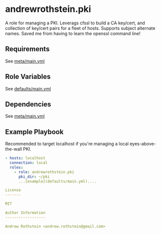 andrewrothstein.pki
=========

A role for managing a PKI. Leverags cfssl to build a CA key/cert, and collection of key/cert
pairs for a fleet of hosts. Supports subject alternate names. Saved me from having to
learn the openssl command line!

Requirements
------------

See [meta/main.yml](meta/main.yml)

Role Variables
--------------

See [defaults/main.yml](defaults/main.yml)

Dependencies
------------

See [meta/main.yml](meta/main.yml)

Example Playbook
----------------

Recommended to target localhost if you're managing a local eyes-above-the-wall PKI.

```yml
- hosts: localhost
  connection: local
  roles:
    - role: andrewrothstein.pki
	  pki_dir: ~/pki
	  ...[example](defaults/main.yml)....

License
-------

MIT

Author Information
------------------

Andrew Rothstein <andrew.rothstein@gmail.com>
